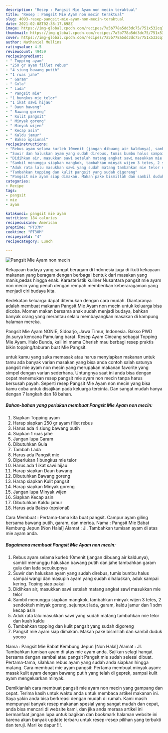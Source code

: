 ```yaml
---
description: "Resep : Pangsit Mie Ayam non mecin teraktual"
title: "Resep : Pangsit Mie Ayam non mecin teraktual"
slug: 4093-resep-pangsit-mie-ayam-non-mecin-teraktual
date: 2021-02-08T02:38:17.698Z
image: https://img-global.cpcdn.com/recipes/7a5b778a5dd3dc75/751x532cq70/pangsit-mie-ayam-non-mecin-foto-resep-utama.jpg
thumbnail: https://img-global.cpcdn.com/recipes/7a5b778a5dd3dc75/751x532cq70/pangsit-mie-ayam-non-mecin-foto-resep-utama.jpg
cover: https://img-global.cpcdn.com/recipes/7a5b778a5dd3dc75/751x532cq70/pangsit-mie-ayam-non-mecin-foto-resep-utama.jpg
author: Nathaniel Mullins
ratingvalue: 4.5
reviewcount: 49459
recipeingredient:
- " Topping ayam"
- "250 gr ayam fillet rebus"
- "4 siung bawang putih"
- "1 ruas jahe"
- " Garam"
- " Gula"
- " Lada"
- " Pangsit mie"
- "1 bungkus mie telor"
- "1 ikat sawi hijau"
- " Daun bawang"
- " Bawang goreng"
- " Kulit pangsit"
- " Minyak goreng"
- " Minyak wijen"
- " Kecap asin"
- " Kaldu jamur"
- " Bakso opsional"
recipeinstructions:
- "Rebus ayam selama kurleb 10menit (jangan dibuang air kaldunya), sambil menunggu haluskan bawang putih dan jahe tambahkan garam gula dan lada secukupnya"
- "Suwir dan haluskan ayam yang sudah direbus, tumis bumbu halus sampai wangi dan masupin ayam yang sudah dihaluskan, aduk sampai kering. Toping siap pakai"
- "Didihkan air, masukkan sawi setelah matang angkat sawi masukkan mie telor"
- "Sambil menunggu siapkan mangkok, tambahkan minyak wijen 3 tetes, 2 sendokteh minyak goreng, sejumput lada, garam, kaldu jamur dan 1 sdm kecap asin"
- "Aduk rata lalu masukkan sawi yang sudah matang tambahkan mie telor dan kuah kaldu"
- "Tambahkan topping dan kulit pangsit yang sudah digoreng"
- "Pangsit mie ayam siap dimakan. Makan pake bismillah dan sambil duduk yoooo"
categories:
- Recipe
tags:
- pangsit
- mie
- ayam

katakunci: pangsit mie ayam 
nutrition: 184 calories
recipecuisine: American
preptime: "PT37M"
cooktime: "PT30M"
recipeyield: "4"
recipecategory: Lunch

---
```



![Pangsit Mie Ayam non mecin](https://img-global.cpcdn.com/recipes/7a5b778a5dd3dc75/751x532cq70/pangsit-mie-ayam-non-mecin-foto-resep-utama.jpg)

Kekayaan budaya yang sangat beragam di Indonesia juga di ikuti kekayaan makanan yang beragam dengan berbagai bentuk dari masakan yang manis,pedas hingga enak. Karasteristik kuliner Nusantara pangsit mie ayam non mecin yang penuh dengan rempah memberikan keberaragaman yang menjadi ciri budaya kita.


Kedekatan keluarga dapat ditemukan dengan cara mudah. Diantaranya adalah membuat makanan Pangsit Mie Ayam non mecin untuk keluarga bisa dicoba. Momen makan bersama anak sudah menjadi budaya, bahkan banyak orang yang merantau selalu membayangkan masakan di kampung halaman mereka.

Pangsit Mie Ayam NONIE, Sidoarjo, Jawa Timur, Indonesia. Bakso PWD jln.surya kencana Pamulang barat. Resep Ayam Cincang sebagai Topping Mie Ayam. Halo Bunda, kali ini mama Cherish mau berbagi resep praktis bikin topping/taburan buat Mie Pangsit.

untuk kamu yang suka memasak atau harus menyiapkan makanan untuk tamu ada banyak varian masakan yang bisa anda contoh salah satunya pangsit mie ayam non mecin yang merupakan makanan favorite yang simpel dengan varian sederhana. Untungnya saat ini anda bisa dengan cepat menemukan resep pangsit mie ayam non mecin tanpa harus bersusah payah.
Seperti resep Pangsit Mie Ayam non mecin yang bisa kamu coba untuk disajikan pada keluarga tercinta. Dan sangat mudah hanya dengan 7 langkah dan 18 bahan.


<!--inarticleads1-->

##### Bahan-bahan yang perlukan membuat Pangsit Mie Ayam non mecin:

1. Siapkan  Topping ayam
1. Harap siapkan 250 gr ayam fillet rebus
1. Harus ada 4 siung bawang putih
1. Siapkan 1 ruas jahe
1. Jangan lupa  Garam
1. Dibutuhkan  Gula
1. Tambah  Lada
1. Harus ada  Pangsit mie
1. Diperlukan 1 bungkus mie telor
1. Harus ada 1 ikat sawi hijau
1. Harap siapkan  Daun bawang
1. Dibutuhkan  Bawang goreng
1. Harap siapkan  Kulit pangsit
1. Harap siapkan  Minyak goreng
1. Jangan lupa  Minyak wijen
1. Siapkan  Kecap asin
1. Dibutuhkan  Kaldu jamur
1. Harus ada  Bakso (opsional)


Cara Membuat : Pertama-tama kita buat pangsit. Campur ayam giling bersama bawang putih, garam, dan merica. Nama : Pangsit Mie Babat Kembung Jepun [Non Halal] Alamat : Jl. Tambahkan tumisan ayam di atas mie ayam anda. 

<!--inarticleads2-->

##### Bagaimana membuat  Pangsit Mie Ayam non mecin:

1. Rebus ayam selama kurleb 10menit (jangan dibuang air kaldunya), sambil menunggu haluskan bawang putih dan jahe tambahkan garam gula dan lada secukupnya
1. Suwir dan haluskan ayam yang sudah direbus, tumis bumbu halus sampai wangi dan masupin ayam yang sudah dihaluskan, aduk sampai kering. Toping siap pakai
1. Didihkan air, masukkan sawi setelah matang angkat sawi masukkan mie telor
1. Sambil menunggu siapkan mangkok, tambahkan minyak wijen 3 tetes, 2 sendokteh minyak goreng, sejumput lada, garam, kaldu jamur dan 1 sdm kecap asin
1. Aduk rata lalu masukkan sawi yang sudah matang tambahkan mie telor dan kuah kaldu
1. Tambahkan topping dan kulit pangsit yang sudah digoreng
1. Pangsit mie ayam siap dimakan. Makan pake bismillah dan sambil duduk yoooo


Nama : Pangsit Mie Babat Kembung Jepun [Non Halal] Alamat : Jl. Tambahkan tumisan ayam di atas mie ayam anda. Sajikan selagi hangat bersama dengan sambal atau pangsit Pangsit mie sudah selesai dibuat. Pertama-tama, silahkan rebus ayam yang sudah anda siapkan hingga matang. Cara membuat mie ayam pangsit: Pertama membuat minyak ayam: masak kulit ayam dengan bawang putih yang telah di geprek, sampai kulit ayam mengeluarkan minyak. 

Demikianlah cara membuat pangsit mie ayam non mecin yang gampang dan cepat. Terima kasih untuk waktu anda untuk membaca artikel makanan ini. Saya yakin anda bisa berkreasi dengan mudah di rumah. Kami masih mempunyai banyak resep makanan spesial yang sangat mudah dan cepat, anda bisa mencari di website kami, dan jika anda merasa artikel ini bermanfaat jangan lupa untuk bagikan dan bookmark halaman website ini karena akan banyak update terbaru untuk resep-resep pilihan yang terbukti dan teruji. Mari ke dapur !!!. 
